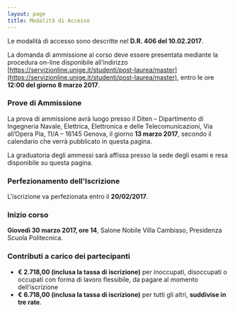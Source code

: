 ```yaml
---
layout: page
title: Modalità di Accesso
---
```


Le modalità di accesso sono descritte nel **D.R. 406 del 10.02.2017**.

La domanda di ammissione al corso deve essere presentata mediante la procedura on-line disponibile
all’indirizzo [https://servizionline.unige.it/studenti/post-laurea/master](https://servizionline.unige.it/studenti/post-laurea/master), entro le ore **12:00 del giorno 8 marzo 2017**.

### Prove di Ammissione 

La prova di ammissione avrà luogo presso il Diten – Dipartimento di Ingegneria Navale, Elettrica,
Elettronica e delle Telecomunicazioni, Via all’Opera Pia, 11/A – 16145 Genova, il giorno **13 marzo 2017**, secondo il calendario che verrà pubblicato in questa pagina.

La graduatoria degli ammessi sarà affissa presso la sede degli esami e resa disponibile su questa pagina.


### Perfezionamento dell'Iscrizione 
L'iscrizione va perfezionata entro il **20/02/2017**.

### Inizio corso
**Giovedì 30 marzo 2017, ore 14**, Salone Nobile Villa Cambiaso, Presidenza Scuola Politecnica.

### Contributi a carico dei partecipanti

* **€ 2.718,00 (inclusa la tassa di iscrizione)** per inoccupati, disoccupati o occupati con forma di lavoro
flessibile, da pagare al momento dell’iscrizione
* **€ 6.718,00 (inclusa la tassa di iscrizione)** per tutti gli altri, **suddivise in tre rate**.